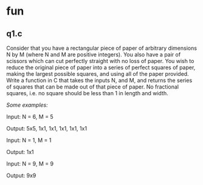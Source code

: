 # fun

## q1.c

Consider that you have a rectangular piece of paper of arbitrary dimensions N by M (where N and M are positive integers). You also have a pair of scissors which can cut perfectly straight with no loss of paper. You wish to reduce the original piece of paper into a series of perfect squares of paper, making the largest possible squares, and using all of the paper provided. Write a function in C that takes the inputs N, and M, and returns the series of squares that can be made out of that piece of paper. No fractional squares, i.e. no square should be less than 1 in length and width.

_Some examples:_

Input: N = 6, M = 5

Output: 5x5, 1x1, 1x1, 1x1, 1x1, 1x1


Input: N = 1, M = 1

Output: 1x1


Input: N = 9, M = 9

Output: 9x9

